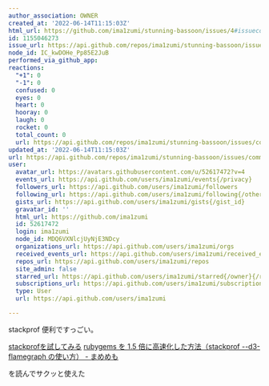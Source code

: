 ```yaml
---
author_association: OWNER
created_at: '2022-06-14T11:15:03Z'
html_url: https://github.com/ima1zumi/stunning-bassoon/issues/4#issuecomment-1155046273
id: 1155046273
issue_url: https://api.github.com/repos/ima1zumi/stunning-bassoon/issues/4
node_id: IC_kwDOHe_Pp85E2JuB
performed_via_github_app: 
reactions:
  "+1": 0
  "-1": 0
  confused: 0
  eyes: 0
  heart: 0
  hooray: 0
  laugh: 0
  rocket: 0
  total_count: 0
  url: https://api.github.com/repos/ima1zumi/stunning-bassoon/issues/comments/1155046273/reactions
updated_at: '2022-06-14T11:15:03Z'
url: https://api.github.com/repos/ima1zumi/stunning-bassoon/issues/comments/1155046273
user:
  avatar_url: https://avatars.githubusercontent.com/u/52617472?v=4
  events_url: https://api.github.com/users/ima1zumi/events{/privacy}
  followers_url: https://api.github.com/users/ima1zumi/followers
  following_url: https://api.github.com/users/ima1zumi/following{/other_user}
  gists_url: https://api.github.com/users/ima1zumi/gists{/gist_id}
  gravatar_id: ''
  html_url: https://github.com/ima1zumi
  id: 52617472
  login: ima1zumi
  node_id: MDQ6VXNlcjUyNjE3NDcy
  organizations_url: https://api.github.com/users/ima1zumi/orgs
  received_events_url: https://api.github.com/users/ima1zumi/received_events
  repos_url: https://api.github.com/users/ima1zumi/repos
  site_admin: false
  starred_url: https://api.github.com/users/ima1zumi/starred{/owner}{/repo}
  subscriptions_url: https://api.github.com/users/ima1zumi/subscriptions
  type: User
  url: https://api.github.com/users/ima1zumi

---
```

stackprof 便利ですっごい。

[stackprofを試してみる](https://zenn.dev/kuroponzu/scraps/6cc944cb715ace)
[rubygems を 1.5 倍に高速化した方法（stackprof --d3-flamegraph の使い方） - まめめも](https://mametter.hatenablog.com/entry/2020/09/11/230139)

を読んでサクッと使えた